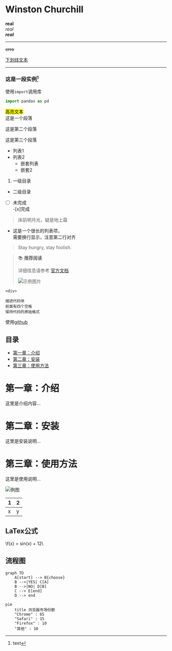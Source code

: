 # Winston Churchill
**real**  
*real*  
***real***  

---  
~~erro~~  

<u>下划线文本</u>  

---  
### 这是一段实例[^文本]
[^文本]:text  


使用`import`调用库

```py
import pandas as pd
```

<mark>高亮文本</mark>  
这是一个段落

这是第二个段落

这是第三个段落

- 列表1  
- 列表2
  - 嵌套列表
  - 嵌套2  

1.  一级目录  
  - 二级目录  

-[ ] 未完成  
-[x]完成  

>床前明月光，疑是地上霜  

- 这是一个很长的列表项，  
  需要换行显示，注意第二行对齐

>Stay hungry,
>stay foolish.  


> &#x1f4da; **推荐阅读**
> 
> 详细信息请参考 [官方文档](https://example.com)
> 
> ![示例图片](./images/example.png)


`<div>`

	缩进代码块
	前面有四个空格
	保持代码的原始格式

使用[github](https://www.github.com, 'github')

## 目录
- [第一章：介绍](#第一章:介绍)
- [第二章：安装](#第二章安装)
- [第三章：使用方法](#第三章使用方法)

# 第一章：介绍
这里是介绍内容...

# 第二章：安装
这里是安装说明...

# 第三章：使用方法
这里是使用说明...  

![例图](.\collections\杂项\微信图片_20230705202041.jpg)

|1|2|
|---|---|
|x|y|

## LaTex公式
\f(x) = sin(x) + 12\


## 流程图
```mermaid
graph TD
	A[start] --> B{choose}
	B -->|YES| C[A]
	B -->|NO| D[B]
	C --> E[end]
	D --> end
```

```mermaid
pie
    title 浏览器市场份额
    "Chrome" : 65
    "Safari" : 15
    "Firefox" : 10
    "其他" : 10
```